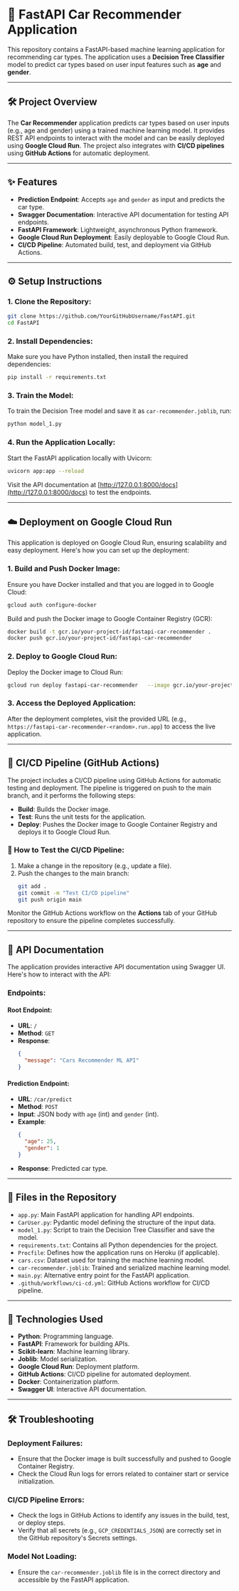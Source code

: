
# 🚗 FastAPI Car Recommender Application

This repository contains a FastAPI-based machine learning application for recommending car types. The application uses a **Decision Tree Classifier** model to predict car types based on user input features such as **age** and **gender**.

---

## 🛠️ Project Overview

The **Car Recommender** application predicts car types based on user inputs (e.g., age and gender) using a trained machine learning model. It provides REST API endpoints to interact with the model and can be easily deployed using **Google Cloud Run**. The project also integrates with **CI/CD pipelines** using **GitHub Actions** for automatic deployment.

---

## ✨ Features

- **Prediction Endpoint**: Accepts `age` and `gender` as input and predicts the car type.
- **Swagger Documentation**: Interactive API documentation for testing API endpoints.
- **FastAPI Framework**: Lightweight, asynchronous Python framework.
- **Google Cloud Run Deployment**: Easily deployable to Google Cloud Run.
- **CI/CD Pipeline**: Automated build, test, and deployment via GitHub Actions.

---

## ⚙️ Setup Instructions

### 1. Clone the Repository:
```bash
git clone https://github.com/YourGitHubUsername/FastAPI.git
cd FastAPI
```

### 2. Install Dependencies:
Make sure you have Python installed, then install the required dependencies:
```bash
pip install -r requirements.txt
```

### 3. Train the Model:
To train the Decision Tree model and save it as `car-recommender.joblib`, run:
```bash
python model_1.py
```

### 4. Run the Application Locally:
Start the FastAPI application locally with Uvicorn:
```bash
uvicorn app:app --reload
```
Visit the API documentation at [http://127.0.0.1:8000/docs](http://127.0.0.1:8000/docs) to test the endpoints.

---

## ☁️ Deployment on Google Cloud Run

This application is deployed on Google Cloud Run, ensuring scalability and easy deployment. Here's how you can set up the deployment:

### 1. Build and Push Docker Image:
Ensure you have Docker installed and that you are logged in to Google Cloud:
```bash
gcloud auth configure-docker
```

Build and push the Docker image to Google Container Registry (GCR):
```bash
docker build -t gcr.io/your-project-id/fastapi-car-recommender .
docker push gcr.io/your-project-id/fastapi-car-recommender
```

### 2. Deploy to Google Cloud Run:
Deploy the Docker image to Cloud Run:
```bash
gcloud run deploy fastapi-car-recommender   --image gcr.io/your-project-id/fastapi-car-recommender   --platform managed   --region us-central1   --allow-unauthenticated
```

### 3. Access the Deployed Application:
After the deployment completes, visit the provided URL (e.g., `https://fastapi-car-recommender-<random>.run.app`) to access the live application.

---

## 🔄 CI/CD Pipeline (GitHub Actions)

The project includes a CI/CD pipeline using GitHub Actions for automatic testing and deployment. The pipeline is triggered on push to the main branch, and it performs the following steps:

- **Build**: Builds the Docker image.
- **Test**: Runs the unit tests for the application.
- **Deploy**: Pushes the Docker image to Google Container Registry and deploys it to Google Cloud Run.

### 🧪 How to Test the CI/CD Pipeline:
1. Make a change in the repository (e.g., update a file).
2. Push the changes to the main branch:
   ```bash
   git add .
   git commit -m "Test CI/CD pipeline"
   git push origin main
   ```

Monitor the GitHub Actions workflow on the **Actions** tab of your GitHub repository to ensure the pipeline completes successfully.

---

## 📄 API Documentation

The application provides interactive API documentation using Swagger UI. Here's how to interact with the API:

### Endpoints:

#### Root Endpoint:
- **URL**: `/`
- **Method**: `GET`
- **Response**:
   ```json
   {
     "message": "Cars Recommender ML API"
   }
   ```

#### Prediction Endpoint:
- **URL**: `/car/predict`
- **Method**: `POST`
- **Input**: JSON body with `age` (int) and `gender` (int).
- **Example**:
   ```json
   {
     "age": 25,
     "gender": 1
   }
   ```
- **Response**: Predicted car type.

---

## 📁 Files in the Repository

- `app.py`: Main FastAPI application for handling API endpoints.
- `CarUser.py`: Pydantic model defining the structure of the input data.
- `model_1.py`: Script to train the Decision Tree Classifier and save the model.
- `requirements.txt`: Contains all Python dependencies for the project.
- `Procfile`: Defines how the application runs on Heroku (if applicable).
- `cars.csv`: Dataset used for training the machine learning model.
- `car-recommender.joblib`: Trained and serialized machine learning model.
- `main.py`: Alternative entry point for the FastAPI application.
- `.github/workflows/ci-cd.yml`: GitHub Actions workflow for CI/CD pipeline.

---

## 🔧 Technologies Used

- **Python**: Programming language.
- **FastAPI**: Framework for building APIs.
- **Scikit-learn**: Machine learning library.
- **Joblib**: Model serialization.
- **Google Cloud Run**: Deployment platform.
- **GitHub Actions**: CI/CD pipeline for automated deployment.
- **Docker**: Containerization platform.
- **Swagger UI**: Interactive API documentation.

---

## 🛠️ Troubleshooting

### Deployment Failures:
- Ensure that the Docker image is built successfully and pushed to Google Container Registry.
- Check the Cloud Run logs for errors related to container start or service initialization.

### CI/CD Pipeline Errors:
- Check the logs in GitHub Actions to identify any issues in the build, test, or deploy steps.
- Verify that all secrets (e.g., `GCP_CREDENTIALS_JSON`) are correctly set in the GitHub repository's Secrets settings.

### Model Not Loading:
- Ensure the `car-recommender.joblib` file is in the correct directory and accessible by the FastAPI application.
